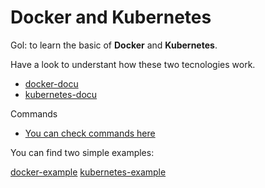 # Docker and Kubernetes

Gol: to learn the basic of **Docker** and **Kubernetes**.

Have a look to understant how these two tecnologies work.

- [docker-docu](/docu/docker.md)
- [kubernetes-docu](/docu/kubernetes.md)

Commands

- [You can check commands here](/docu/commands.md)

You can find two simple examples:

[docker-example](/docker-example/)
[kubernetes-example](/kubernetes-example/)




